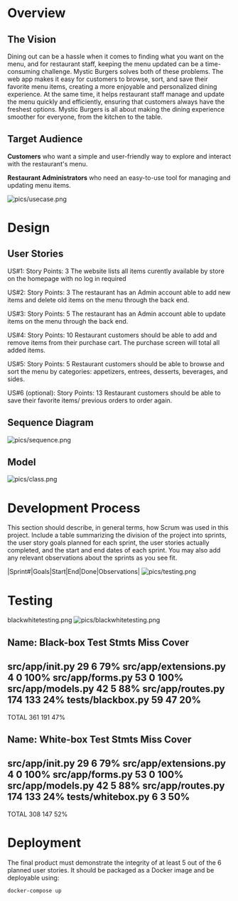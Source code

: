 # Overview

## The Vision
Dining out can be a hassle when it comes to finding what you want on the menu, and for restaurant staff, keeping the menu updated can be a time-consuming challenge. Mystic Burgers solves both of these problems. The web app makes it easy for customers to browse, sort, and save their favorite menu items, creating a more enjoyable and personalized dining experience. At the same time, it helps restaurant staff manage and update the menu quickly and efficiently, ensuring that customers always have the freshest options. Mystic Burgers is all about making the dining experience smoother for everyone, from the kitchen to the table.

## Target Audience

**Customers** who want a simple and user-friendly way to explore and interact with the restaurant's menu.

**Restaurant Administrators** who need an easy-to-use tool for managing and updating menu items.

![pics/usecase.png](pics/usecase.png)



# Design

## User Stories

US#1: Story Points: 3
    The website lists all items curently available by store on the homepage with no log in required
 
US#2: Story Points: 3
    The restaurant has an Admin account able to add new items and delete old items on the menu through the back end.
   
US#3: Story Points: 5
    The restaurant has an Admin account able to update items on the menu through the back end.      
 
US#4:  Story Points: 10
    Restaurant customers should be able to add and remove items from their purchase cart. The purchase screen will total all added items.
 
US#5:  Story Points: 5
    Restaurant customers should be able to browse and sort the menu by categories: appetizers, entrees, desserts, beverages, and sides.
 
US#6 (optional):  Story Points: 13
    Restaurant customers should be able to save their favorite items/ previous orders to order again.


## Sequence Diagram

![pics/sequence.png](pics/sequence.png)

## Model 

![pics/class.png](pics/class.png)

# Development Process 

This section should describe, in general terms, how Scrum was used in this project. Include a table summarizing the division of the project into sprints, the user story goals planned for each sprint, the user stories actually completed, and the start and end dates of each sprint. You may also add any relevant observations about the sprints as you see fit.

|Sprint#|Goals|Start|End|Done|Observations|
![pics/testing.png](pics/testing.png)

# Testing 

blackwhitetesting.png
![pics/blackwhitetesting.png](pics/blackwhitetesting.png)

Name: Black-box Test     Stmts   Miss  Cover
-------------------------------------------
src/app/__init__.py        29      6    79%
src/app/extensions.py       4      0   100%
src/app/forms.py           53      0   100%
src/app/models.py          42      5    88%
src/app/routes.py         174    133    24%
tests/blackbox.py          59     47    20%
-------------------------------------------
TOTAL                     361    191    47%

Name: White-box Test     Stmts   Miss  Cover
-------------------------------------------
src/app/__init__.py        29      6    79%
src/app/extensions.py       4      0   100%
src/app/forms.py           53      0   100%
src/app/models.py          42      5    88%
src/app/routes.py         174    133    24%
tests/whitebox.py           6      3    50%
-------------------------------------------
TOTAL                     308    147    52%

# Deployment 

The final product must demonstrate the integrity of at least 5 out of the 6 planned user stories. It should be packaged as a Docker image and be deployable using:

```
docker-compose up
```